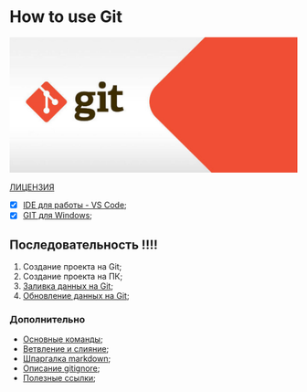 # How to use Git

![GIT LOGO](./images/git-logo.jpg)

[ЛИЦЕНЗИЯ](./license.md)
- [X] [IDE для работы - VS Code](https://code.visualstudio.com/);
- [X] [GIT для Windows](https://github.com/git-for-windows/git/releases/download/v2.29.0.windows.1/Git-2.29.0-64-bit.exe);

## Последовательность !!!!

1. Создание проекта на Git;
2. Создание проекта на ПК;
3. [Заливка данных на Git](./upload_to_git.md);
4. [Обновление данных на Git](./update_git.md);


### Дополнительно

- [Основные команды](./main_command.md);
- [Ветвление и слияние](./merge.md);
- [Шпаргалка markdown](./markdown.md);
- [Описание gitignore](./gitignore.md);
- [Полезные ссылки](./usefull.md);
